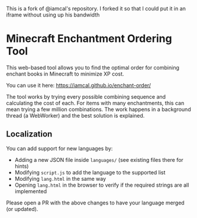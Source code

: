 This is a fork of @iamcal's repository. I forked it so that I could put it in an iframe without using up his bandwidth

# Minecraft Enchantment Ordering Tool

This web-based tool allows you to find the optimal order for combining enchant books in Minecraft to minimize XP cost.

You can use it here: https://iamcal.github.io/enchant-order/

The tool works by trying every possible combining sequence and calculating the cost of each.
For items with many enchantments, this can mean trying a few million combinations.
The work happens in a background thread (a WebWorker) and the best solution is explained.


## Localization

You can add support for new languages by:

* Adding a new JSON file inside `languages/` (see existing files there for hints)
* Modifying `script.js` to add the language to the supported list
* Modifying `lang.html` in the same way
* Opening `lang.html` in the browser to verify if the required strings are all implemented

Please open a PR with the above changes to have your language merged (or updated).
